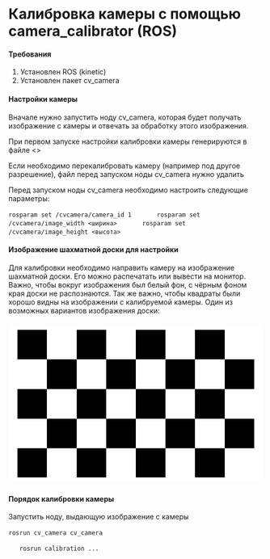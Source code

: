 # Калибровка камеры с помощью camera\_calibrator \(ROS\)

#### Требования

1. Установлен ROS \(kinetic\)
2. Установлен пакет cv\_camera

#### Настройки камеры

Вначале нужно запустить ноду cv\_camera, которая будет получать изображение с камеры и отвечать за обработку этого изображения.

При первом запуске настройки калибровки камеры генерируются в файле &lt;&gt;

Если необходимо перекалибровать камеру \(например под другое разрешение\), файл перед запуском ноды cv\_camera нужно удалить

Перед запуском ноды cv\_camera необходимо настроить следующие параметры:

`rosparam set /cvcamera/camera_id 1      
 rosparam set /cvcamera/image_width <ширина>      
 rosparam set /cvcamera/image_height <высота>`

#### Изображение шахматной доски для настройки

Для калибровки необходимо направить камеру на изображение шахматной доски. Его можно распечатать или вывести на монитор. Важно, чтобы вокруг изображения был белый фон, с чёрным фоном края доски не распознаются. Так же важно, чтобы квадраты были хорошо видны на изображении с калибруемой камеры. Один из возможных вариантов изображения доски:

#### ![](/assets/chessboard.png)

#### Порядок калибровки камеры

Запустить ноду, выдающую изображение с камеры

`rosrun cv_camera cv_camera    `

`  
 rosrun calibration ...`

